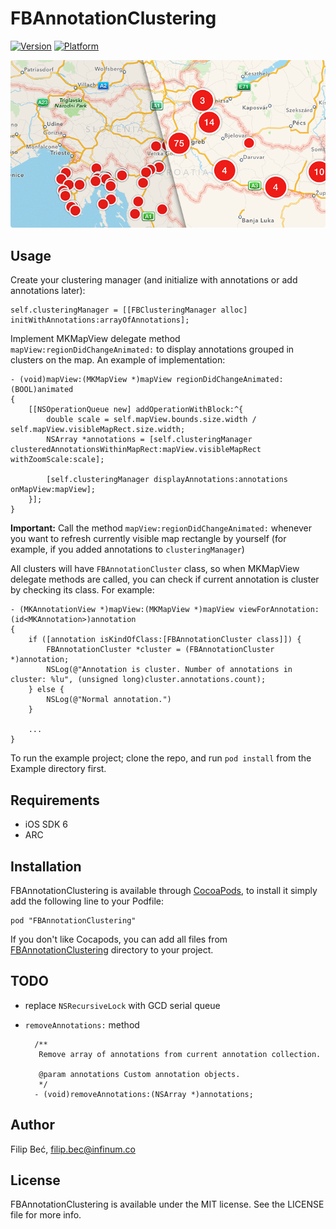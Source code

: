 # FBAnnotationClustering 

[![Version](http://cocoapod-badges.herokuapp.com/v/FBAnnotationClustering/badge.png)](http://cocoadocs.org/docsets/FBAnnotationClustering)
[![Platform](http://cocoapod-badges.herokuapp.com/p/FBAnnotationClustering/badge.png)](http://cocoadocs.org/docsets/FBAnnotationClustering)

<p align="center">
  <img src="Images/example.png" alt="FBAnnotationClustering example"/>
</p>

## Usage

Create your clustering manager (and initialize with annotations or add annotations later):
	
	self.clusteringManager = [[FBClusteringManager alloc] initWithAnnotations:arrayOfAnnotations];
	
Implement MKMapView delegate method `mapView:regionDidChangeAnimated:` to display annotations grouped in clusters on the map. An example of implementation:

	- (void)mapView:(MKMapView *)mapView regionDidChangeAnimated:(BOOL)animated
	{
	    [[NSOperationQueue new] addOperationWithBlock:^{
	        double scale = self.mapView.bounds.size.width / self.mapView.visibleMapRect.size.width;
	        NSArray *annotations = [self.clusteringManager clusteredAnnotationsWithinMapRect:mapView.visibleMapRect withZoomScale:scale];
	        
	        [self.clusteringManager displayAnnotations:annotations onMapView:mapView];
	    }];
	}
	
**Important:** Call the method `mapView:regionDidChangeAnimated:` whenever you want to refresh currently visible map rectangle by yourself (for example, if you added annotations to `clusteringManager`)

All clusters will have `FBAnnotationCluster` class, so when MKMapView delegate methods are called, you can check if current annotation is cluster by checking its class. For example:

	- (MKAnnotationView *)mapView:(MKMapView *)mapView viewForAnnotation:(id<MKAnnotation>)annotation
	{   
	    if ([annotation isKindOfClass:[FBAnnotationCluster class]]) {
	        FBAnnotationCluster *cluster = (FBAnnotationCluster *)annotation;
	        NSLog(@"Annotation is cluster. Number of annotations in cluster: %lu", (unsigned long)cluster.annotations.count);
	    } else {
			NSLog(@"Normal annotation.")
	    }	
	        
	    ...
	} 

To run the example project; clone the repo, and run `pod install` from the Example directory first.


## Requirements

* iOS SDK 6
* ARC

## Installation

FBAnnotationClustering is available through [CocoaPods](http://cocoapods.org), to install
it simply add the following line to your Podfile:

    pod "FBAnnotationClustering"
    
If you don't like Cocapods, you can add all files from [FBAnnotationClustering](FBAnnotationClustering) directory to your project.

## TODO

* replace `NSRecursiveLock` with GCD serial queue
* `removeAnnotations:` method


		/**
		 Remove array of annotations from current annotation collection.
	 
		 @param annotations Custom annotation objects.
		 */
		- (void)removeAnnotations:(NSArray *)annotations;


## Author

Filip Beć, filip.bec@infinum.co

## License

FBAnnotationClustering is available under the MIT license. See the LICENSE file for more info.

